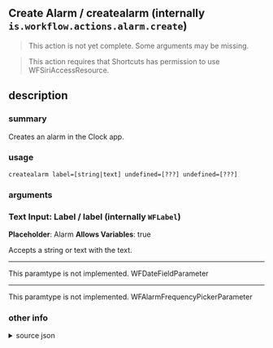 
## Create Alarm / createalarm (internally `is.workflow.actions.alarm.create`)

> This action is not yet complete. Some arguments may be missing.


> This action requires that Shortcuts has permission to use WFSiriAccessResource.


## description
### summary
Creates an alarm in the Clock app.


### usage
`createalarm label=[string|text] undefined=[???] undefined=[???]`

### arguments
### Text Input: Label / label (internally `WFLabel`)
**Placeholder**: Alarm
**Allows Variables**: true


Accepts a string 
or text
with the text.

---

This paramtype is not implemented. WFDateFieldParameter

---

This paramtype is not implemented. WFAlarmFrequencyPickerParameter

### other info

<details><summary>source json</summary>
```json
{
	"ActionClass": "WFCreateAlarmAction",
	"ActionKeywords": [
		"alarm",
		"set",
		"clock",
		"timer",
		"add"
	],
	"AppIdentifier": "com.apple.mobiletimer",
	"Category": "Calendar",
	"Description": {
		"DescriptionSummary": "Creates an alarm in the Clock app."
	},
	"InputPassthrough": true,
	"Name": "Create Alarm",
	"Parameters": [
		{
			"Class": "WFTextInputParameter",
			"Key": "WFLabel",
			"Label": "Label",
			"Placeholder": "Alarm",
			"TextAlignment": "Right"
		},
		{
			"Class": "WFDateFieldParameter",
			"HintDateMode": "Time",
			"Key": "WFTime",
			"Label": "Time",
			"Placeholder": "8 AM",
			"TextAlignment": "Right"
		},
		{
			"Class": "WFAlarmFrequencyPickerParameter",
			"Key": "WFFrequency",
			"Label": "Repeat",
			"NoneLabel": "Never"
		}
	],
	"RequiredResources": [
		"WFSiriAccessResource"
	]
}
```
</details>
